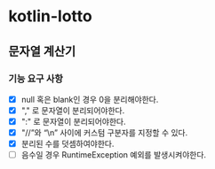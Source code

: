 # kotlin-lotto

## 문자열 계산기

### 기능 요구 사항

- [x] null 혹은 blank인 경우 0을 분리해야한다. 
- [x] "," 로 문자열이 분리되어야한다.
- [x] ":" 로 문자열이 분리되어야한다.
- [x] "//”와 “\n” 사이에 커스텀 구분자를 지정할 수 있다.
- [x] 분리된 수를 덧셈하여야한다.
- [ ] 음수일 경우 RuntimeException 예외를 발생시켜야한다.
